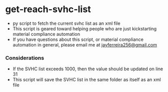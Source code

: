 # get-reach-svhc-list

- py script to fetch the current svhc list as an xml file
- This script is geared toward helping people who are just kickstarting material compliance automation
- If you have questions about this script, or material compliance automation in general, please email me at jayferreira256@gmail.com

### Considerations
- If the SVHC list exceeds 1000, then the value should be updated on line 31
- This script will save the SVHC list in the same folder as itself as an xml file
